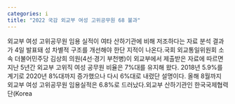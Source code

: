 ```yaml
---
categories: i
title: "2022 국감 외교부 여성 고위공무원 68 불과"
---
```

외교부 여성 고위공무원 임용 실적이 여타 산하기관에 비해 저조하다는 자료 분석 결과가 4일 발표돼 성 차별적 구조를 개선해야 한단 지적이 나온다.국회 외교통일위원회 소속 더불어민주당 김상희 의원(4선&middot;경기 부천병)이 외교부에서 제출받은 자료에 따르면 지난 5년간 외교부 고위직 여성 공무원 비율은 7%대를 유지해 왔다. 2018년 5.9%를 계기로 2020년 8%대까지 증가했으나 다시 6%대로 내렸단 설명이다. 올해 8월까지 외교부 여성 고위공무원 임용실적은 6.8%로 드러났다.외교부 산하기관인 한국국제협력단(Korea
